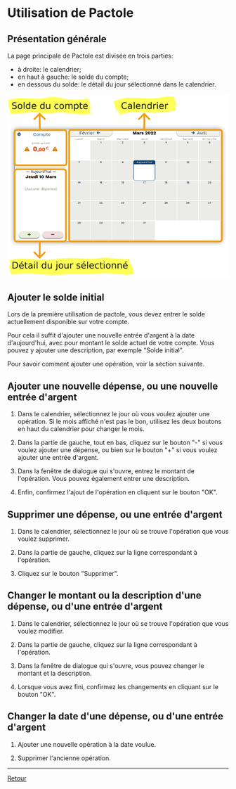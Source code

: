 # Utilisation de Pactole

## Présentation générale

La page principale de Pactole est divisée en trois parties:

- à droite: le calendrier;
- en haut à gauche: le solde du compte;
- en dessous du solde: le détail du jour sélectionné dans le calendrier.

![les trois parties de la page principale](utilisation.png)


## Ajouter le solde initial

Lors de la première utilisation de pactole, vous devez entrer le solde
actuellement disponible sur votre compte.

Pour cela il suffit d'ajouter une nouvelle entrée d'argent à la date
d'aujourd'hui, avec pour montant le solde actuel de votre compte. Vous pouvez y
ajouter une description, par exemple "Solde initial".

Pour savoir comment ajouter une opération, voir la section suivante.


## Ajouter une nouvelle dépense, ou une nouvelle entrée d'argent

1. Dans le calendrier, sélectionnez le jour où vous voulez ajouter une
   opération. Si le mois affiché n'est pas le bon, utilisez les deux boutons en
   haut du calendrier pour changer le mois.

2. Dans la partie de gauche, tout en bas, cliquez sur le bouton "-" si vous
   voulez ajouter une dépense, ou bien sur le bouton "+" si vous voulez ajouter
   une entrée d'argent.

3. Dans la fenêtre de dialogue qui s'ouvre, entrez le montant de l'opération.
   Vous pouvez également entrer une description.

4. Enfin, confirmez l'ajout de l'opération en cliquent sur le bouton "OK".


## Supprimer une dépense, ou une entrée d'argent

1. Dans le calendrier, sélectionnez le jour où se trouve l'opération que vous
   voulez supprimer.

2. Dans la partie de gauche, cliquez sur la ligne correspondant à l'opération.

3. Cliquez sur le bouton "Supprimer".


## Changer le montant ou la description d'une dépense, ou d'une entrée d'argent

1. Dans le calendrier, sélectionnez le jour où se trouve l'opération que vous
   voulez modifier.

2. Dans la partie de gauche, cliquez sur la ligne correspondant à l'opération.

3. Dans la fenêtre de dialogue qui s'ouvre, vous pouvez changer le montant et la
   description.

4. Lorsque vous avez fini, confirmez les changements en cliquant sur le bouton
   "OK".


## Changer la date d'une dépense, ou d'une entrée d'argent

1. Ajouter une nouvelle opération à la date voulue.

2. Supprimer l'ancienne opération.


---
[Retour](index.md)